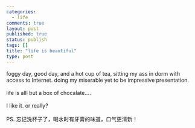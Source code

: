 ```yaml
--- 
categories: 
  - life
comments: true
layout: post
published: true
status: publish
tags: []
title: "life is beautiful"
type: post
---
```

<div id="msgcns!3725CC0EE38B1F6!920" class="bvMsg">foggy day, good day, and a hot cup of tea, sitting my ass in dorm with access to Internet. doing my miserable yet to be impressive presentation. <br><br>life is alll but a box of chocalate....<br><br>I like it. or really?<br><br>PS. 忘记洗杯子了，喝水时有牙膏的味道，口气更清新！<br>
</div>
